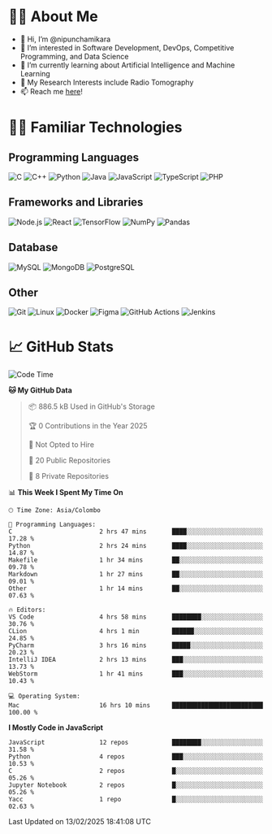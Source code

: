 # 🙋‍♂️ About Me
- 👋 Hi, I’m @nipunchamikara
- 👀 I’m interested in Software Development, DevOps, Competitive Programming, and Data Science
- 🌱 I’m currently learning about Artificial Intelligence and Machine Learning
- 📜 My Research Interests include Radio Tomography
- 📫 Reach me [here](mailto:nipunchamikara@yahoo.com)!

# 👨‍💻 Familiar Technologies

## Programming Languages
![C](https://img.icons8.com/color/48/000000/c-programming.png "C")
![C++](https://img.icons8.com/color/48/000000/c-plus-plus-logo.png "C++")
![Python](https://img.icons8.com/color/48/000000/python.png "Python")
![Java](https://img.icons8.com/color/48/000000/java-coffee-cup-logo.png "Java")
![JavaScript](https://img.icons8.com/color/48/000000/javascript.png "JavaScript")
![TypeScript](https://img.icons8.com/color/48/000000/typescript.png "TypeScript")
![PHP](https://img.icons8.com/officel/48/000000/php-logo.png "PHP")

## Frameworks and Libraries
![Node.js](https://img.icons8.com/color/48/000000/nodejs.png "Node.js")
![React](https://img.icons8.com/officel/48/000000/react.png "React")
![TensorFlow](https://img.icons8.com/color/48/000000/tensorflow.png "TensorFlow")
![NumPy](https://img.icons8.com/color/48/000000/numpy.png "NumPy")
![Pandas](https://img.icons8.com/color/48/000000/pandas.png "Pandas")

## Database
![MySQL](https://img.icons8.com/color/48/000000/mysql-logo.png "MySQL")
![MongoDB](https://img.icons8.com/color/48/000000/mongodb.png "MongoDB")
![PostgreSQL](https://img.icons8.com/color/48/000000/postgreesql.png "PostgreSQL")

## Other
![Git](https://img.icons8.com/color/48/000000/git.png "Git")
![Linux](https://img.icons8.com/color/48/000000/linux.png "Linux")
![Docker](https://img.icons8.com/color/48/000000/docker.png "Docker")
![Figma](https://img.icons8.com/color/48/000000/figma.png "Figma")
![GitHub Actions](https://img.icons8.com/color/48/000000/github.png "GitHub Actions")
![Jenkins](https://img.icons8.com/color/48/000000/jenkins.png "Jenkins")

# 📈 GitHub Stats

<!--START_SECTION:waka-->
![Code Time](http://img.shields.io/badge/Code%20Time-1%2C262%20hrs%207%20mins-blue)

**🐱 My GitHub Data** 

> 📦 886.5 kB Used in GitHub's Storage 
 > 
> 🏆 0 Contributions in the Year 2025
 > 
> 🚫 Not Opted to Hire
 > 
> 📜 20 Public Repositories 
 > 
> 🔑 8 Private Repositories 
 > 
📊 **This Week I Spent My Time On** 

```text
🕑︎ Time Zone: Asia/Colombo

💬 Programming Languages: 
C                        2 hrs 47 mins       ████░░░░░░░░░░░░░░░░░░░░░   17.28 % 
Python                   2 hrs 24 mins       ████░░░░░░░░░░░░░░░░░░░░░   14.87 % 
Makefile                 1 hr 34 mins        ██░░░░░░░░░░░░░░░░░░░░░░░   09.78 % 
Markdown                 1 hr 27 mins        ██░░░░░░░░░░░░░░░░░░░░░░░   09.01 % 
Other                    1 hr 14 mins        ██░░░░░░░░░░░░░░░░░░░░░░░   07.63 % 

🔥 Editors: 
VS Code                  4 hrs 58 mins       ████████░░░░░░░░░░░░░░░░░   30.76 % 
CLion                    4 hrs 1 min         ██████░░░░░░░░░░░░░░░░░░░   24.85 % 
PyCharm                  3 hrs 16 mins       █████░░░░░░░░░░░░░░░░░░░░   20.23 % 
IntelliJ IDEA            2 hrs 13 mins       ███░░░░░░░░░░░░░░░░░░░░░░   13.73 % 
WebStorm                 1 hr 41 mins        ███░░░░░░░░░░░░░░░░░░░░░░   10.43 % 

💻 Operating System: 
Mac                      16 hrs 10 mins      █████████████████████████   100.00 % 
```

**I Mostly Code in JavaScript** 

```text
JavaScript               12 repos            ████████░░░░░░░░░░░░░░░░░   31.58 % 
Python                   4 repos             ███░░░░░░░░░░░░░░░░░░░░░░   10.53 % 
C                        2 repos             █░░░░░░░░░░░░░░░░░░░░░░░░   05.26 % 
Jupyter Notebook         2 repos             █░░░░░░░░░░░░░░░░░░░░░░░░   05.26 % 
Yacc                     1 repo              █░░░░░░░░░░░░░░░░░░░░░░░░   02.63 % 
```




 Last Updated on 13/02/2025 18:41:08 UTC
<!--END_SECTION:waka-->

